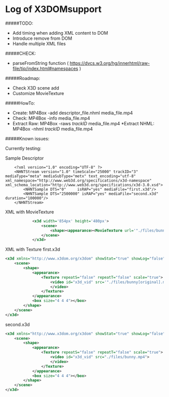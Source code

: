 Log of X3DOMsupport
======

#####TODO:
* Add timing when adding XML content to DOM
* Introduce remove <x3d> from DOM
* Handle multiple XML files

#####CHECK:
* parseFromString function ( https://dvcs.w3.org/hg/innerhtml/raw-file/tip/index.html#namespaces )

#####Roadmap:
* Check X3D scene add
* Customize MovieTexture

#####HowTo:
* Create:
  MP4Box -add descriptor_file.nhml media_file.mp4
* Check:
  MP4Box -info media_file.mp4
* Extract Raw:
  MP4Box -raws $trackID$ media_file.mp4
*Extract NHML:
  MP4Box -nhml $trackID$ media_file.mp4


#####Known issues:


Currently testing:

Sample Descriptor
```
	<?xml version="1.0" encoding="UTF-8" ?>
	<NHNTStream version="1.0" timeScale="25000" trackID="3" mediaType="meta" mediaSubType="metx" text_encoding="utf-8" xml_namespace="http://www.web3d.org/specifications/x3d-namespace" xml_schema_location="http://www.web3d.org/specifications/x3d-3.0.xsd">
		<NHNTSample DTS="0"     isRAP="yes" mediaFile="first.x3d"/>
		<NHNTSample DTS="2500000" isRAP="yes" mediaFile="second.x3d" duration="100000"/>
	</NHNTStream>

```

XML with MovieTexture
```XML
			<x3d width='854px' height='480px'>
				<scene>
					<shape><appearance><MovieTexture url='"./files/bunny480p.mp4"'></MovieTexture> </appearance><box></box></shape>
				</scene>
			</x3d>
```

XML with Texture
first.x3d
```XML
<x3d xmlns="http://www.x3dom.org/x3dom" showStat="true" showLog="false" x="0px" y="0px" width='854px' height='480px'>
	<scene>
		<shape>
			<appearance>
				<Texture repeatS="false" repeatT="false" scale="true">
					<video id="x3d_vid" src='"./files/bunny[original].mp4"'>
					</video>
				</Texture>
			</appearance>
			<box size="4 4 4"></box>
		</shape>
	</scene>
</x3d>
```
second.x3d
```XML
<x3d xmlns="http://www.x3dom.org/x3dom" showStat="true" showLog="false" x="0px" y="0px" width='854px' height='480px'>
	<scene>
		<shape>
			<appearance>
				<Texture repeatS="false" repeatT="false" scale="true">
					<video id="x3d_vid" src="./files/bunny.mp4">
					</video>
				</Texture>
			</appearance>
			<box size="4 4 4"></box>
		</shape>
	</scene>
</x3d>
```
